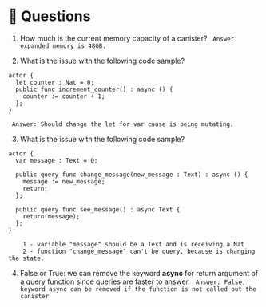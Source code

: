 # 🙋 Questions

1. How much is the current memory capacity of a canister?
   ` Answer: expanded memory is 48GB.`

2. What is the issue with the following code sample?

```
actor {
  let counter : Nat = 0;
  public func increment_counter() : async () {
    counter := counter + 1;
  };
}
```

` Answer: Should change the let for var cause is being mutating.`

3. What is the issue with the following code sample?

```
actor {
  var message : Text = 0;

  public query func change_message(new_message : Text) : async () {
    message := new_message;
    return;
  };

  public query func see_message() : async Text {
    return(message);
  };
}
```

```Answer:
    1 - variable "message" should be a Text and is receiving a Nat
    2 - function "change_message" can't be query, because is changing the state.
```

4.  False or True: we can remove the keyword **async** for return argument of a query function since queries are faster to answer.
    ` Answer: False, keyword async can be removed if the function is not called out the canister`
